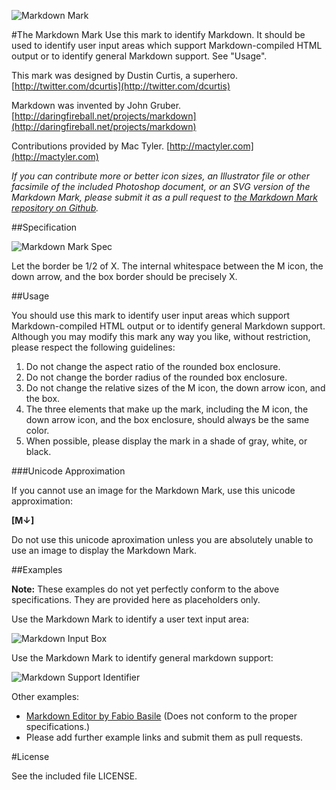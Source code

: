 ![Markdown Mark](http://cargo.dustincurtis.com/projects/mdown_header.png?3)

#The Markdown Mark
Use this mark to identify Markdown. It should be used to identify user input areas which support Markdown-compiled HTML output or to identify general Markdown support. See "Usage".

This mark was designed by Dustin Curtis, a superhero. [http://twitter.com/dcurtis](http://twitter.com/dcurtis)

Markdown was invented by John Gruber. [http://daringfireball.net/projects/markdown](http://daringfireball.net/projects/markdown)

Contributions provided by Mac Tyler. [http://mactyler.com](http://mactyler.com)

*If you can contribute more or better icon sizes, an Illustrator file or other facsimile of the included Photoshop document, or an SVG version of the Markdown Mark, please submit it as a pull request to [the Markdown Mark repository on Github](http://github.com/dcurtis/markdown-mark).*

##Specification

![Markdown Mark Spec](http://cargo.dustincurtis.com/projects/mdown_spec.png?2)

Let the border be 1/2 of X. The internal whitespace between the M icon, the down arrow, and the box border should be precisely X.

##Usage

You should use this mark to identify user input areas which support Markdown-compiled HTML output or to identify general Markdown support. Although you may modify this mark any way you like, without restriction, please respect the following guidelines: 

1. Do not change the aspect ratio of the rounded box enclosure. 
2. Do not change the border radius of the rounded box enclosure.
3. Do not change the relative sizes of the M icon, the down arrow icon, and the box.
4. The three elements that make up the mark, including the M icon, the down arrow icon, and the box enclosure, should always be the same color.
4. When possible, please display the mark in a shade of gray, white, or black.

###Unicode Approximation

If you cannot use an image for the Markdown Mark, use this unicode approximation: 

__[M↓]__

Do not use this unicode aproximation unless you are absolutely unable to use an image to display the Markdown Mark.

##Examples

__Note:__ These examples do not yet perfectly conform to the above specifications. They are provided here as placeholders only. 

Use the Markdown Mark to identify a user text input area:

![Markdown Input Box](http://cargo.dustincurtis.com/projects/mdown_input.png?2)

Use the Markdown Mark to identify general markdown support:

![Markdown Support Identifier](http://cargo.dustincurtis.com/projects/mdown_box.png?2)

Other examples:

* [Markdown Editor by Fabio Basile](http://dribbble.com/shots/463964-Markdown-Editor) (Does not conform to the proper specifications.)
* Please add further example links and submit them as pull requests.

#License

See the included file LICENSE.